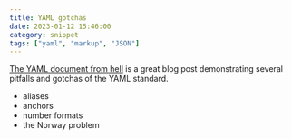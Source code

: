 ```yaml
---
title: YAML gotchas
date: 2023-01-12 15:46:00
category: snippet
tags: ["yaml", "markup", "JSON"]
---
```


[The YAML document from hell](https://ruudvanasseldonk.com/2023/01/11/the-yaml-document-from-hell)
is a great blog post demonstrating several pitfalls and gotchas of the YAML standard.

- aliases
- anchors
- number formats
- the Norway problem
